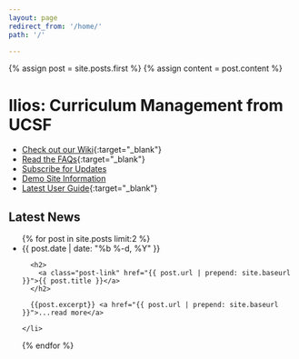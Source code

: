 ```yaml
---
layout: page
redirect_from: '/home/'
path: '/'

---
```


{% assign post = site.posts.first %}
{% assign content = post.content %}

# Ilios: Curriculum Management from UCSF

- [Check out our Wiki](https://github.com/ilios/ilios/wiki){:target="_blank"}
- [Read the FAQs](https://github.com/ilios/ilios/wiki/FAQS){:target="_blank"}
- [Subscribe for Updates](/subscribe)
- [Demo Site Information](/demo)
- [Latest User Guide](https://www.dropbox.com/sh/3cfxfzdspzf10wp/KbaFS5LKkM){:target="_blank"}

## Latest News

<ul class="post-list">
  {% for post in site.posts  limit:2 %}
    <li>
      <span class="post-meta">{{ post.date | date: "%b %-d, %Y" }}</span>

      <h2>
        <a class="post-link" href="{{ post.url | prepend: site.baseurl }}">{{ post.title }}</a>
      </h2>

      {{post.excerpt}} <a href="{{ post.url | prepend: site.baseurl }}">...read more</a>

    </li>
  {% endfor %}
</ul>
